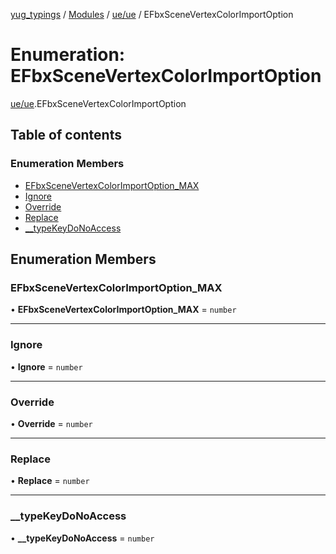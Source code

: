 [yug_typings](../README.md) / [Modules](../modules.md) / [ue/ue](../modules/ue_ue.md) / EFbxSceneVertexColorImportOption

# Enumeration: EFbxSceneVertexColorImportOption

[ue/ue](../modules/ue_ue.md).EFbxSceneVertexColorImportOption

## Table of contents

### Enumeration Members

- [EFbxSceneVertexColorImportOption\_MAX](ue_ue.EFbxSceneVertexColorImportOption.md#efbxscenevertexcolorimportoption_max)
- [Ignore](ue_ue.EFbxSceneVertexColorImportOption.md#ignore)
- [Override](ue_ue.EFbxSceneVertexColorImportOption.md#override)
- [Replace](ue_ue.EFbxSceneVertexColorImportOption.md#replace)
- [\_\_typeKeyDoNoAccess](ue_ue.EFbxSceneVertexColorImportOption.md#__typekeydonoaccess)

## Enumeration Members

### EFbxSceneVertexColorImportOption\_MAX

• **EFbxSceneVertexColorImportOption\_MAX** = `number`

___

### Ignore

• **Ignore** = `number`

___

### Override

• **Override** = `number`

___

### Replace

• **Replace** = `number`

___

### \_\_typeKeyDoNoAccess

• **\_\_typeKeyDoNoAccess** = `number`
